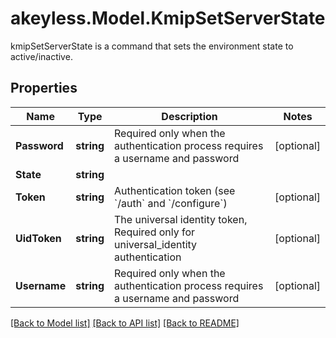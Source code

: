 # akeyless.Model.KmipSetServerState
kmipSetServerState is a command that sets the environment state to active/inactive.

## Properties

Name | Type | Description | Notes
------------ | ------------- | ------------- | -------------
**Password** | **string** | Required only when the authentication process requires a username and password | [optional] 
**State** | **string** |  | 
**Token** | **string** | Authentication token (see &#x60;/auth&#x60; and &#x60;/configure&#x60;) | [optional] 
**UidToken** | **string** | The universal identity token, Required only for universal_identity authentication | [optional] 
**Username** | **string** | Required only when the authentication process requires a username and password | [optional] 

[[Back to Model list]](../README.md#documentation-for-models) [[Back to API list]](../README.md#documentation-for-api-endpoints) [[Back to README]](../README.md)

